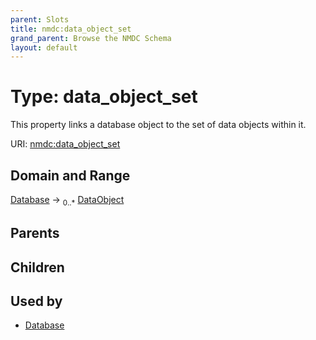 ```yaml
---
parent: Slots
title: nmdc:data_object_set
grand_parent: Browse the NMDC Schema
layout: default
---
```


# Type: data_object_set


This property links a database object to the set of data objects within it.

URI: [nmdc:data_object_set](https://microbiomedata/meta/data_object_set)

## Domain and Range

[Database](Database.md) ->  <sub>0..*</sub> [DataObject](DataObject.md)

## Parents


## Children


## Used by

 * [Database](Database.md)
